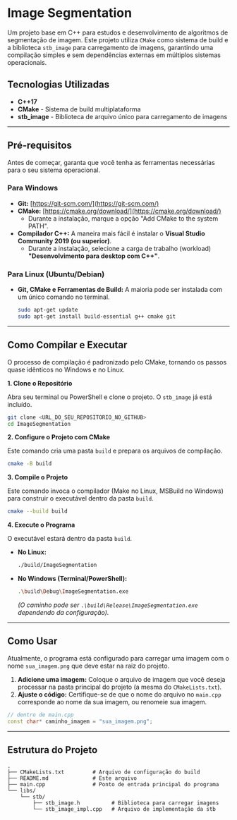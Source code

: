 # Image Segmentation

Um projeto base em C++ para estudos e desenvolvimento de algoritmos de segmentação de imagem. Este projeto utiliza `CMake` como sistema de build e a biblioteca `stb_image` para carregamento de imagens, garantindo uma compilação simples e sem dependências externas em múltiplos sistemas operacionais.

## Tecnologias Utilizadas

  * **C++17**
  * **CMake** - Sistema de build multiplataforma
  * **stb\_image** - Biblioteca de arquivo único para carregamento de imagens

-----

## Pré-requisitos

Antes de começar, garanta que você tenha as ferramentas necessárias para o seu sistema operacional.

### Para Windows

  * **Git:** [https://git-scm.com/](https://git-scm.com/)
  * **CMake:** [https://cmake.org/download/](https://cmake.org/download/)
      * Durante a instalação, marque a opção "Add CMake to the system PATH".
  * **Compilador C++:** A maneira mais fácil é instalar o **Visual Studio Community 2019 (ou superior)**.
      * Durante a instalação, selecione a carga de trabalho (workload) **"Desenvolvimento para desktop com C++"**.

### Para Linux (Ubuntu/Debian)

  * **Git, CMake e Ferramentas de Build:** A maioria pode ser instalada com um único comando no terminal.
    ```bash
    sudo apt-get update
    sudo apt-get install build-essential g++ cmake git
    ```

-----

## Como Compilar e Executar

O processo de compilação é padronizado pelo CMake, tornando os passos quase idênticos no Windows e no Linux.

**1. Clone o Repositório**

Abra seu terminal ou PowerShell e clone o projeto. O `stb_image` já está incluído.

```bash
git clone <URL_DO_SEU_REPOSITORIO_NO_GITHUB>
cd ImageSegmentation
```

**2. Configure o Projeto com CMake**

Este comando cria uma pasta `build` e prepara os arquivos de compilação.

```bash
cmake -B build
```

**3. Compile o Projeto**

Este comando invoca o compilador (Make no Linux, MSBuild no Windows) para construir o executável dentro da pasta `build`.

```bash
cmake --build build
```

**4. Execute o Programa**

O executável estará dentro da pasta `build`.

  * **No Linux:**
    ```bash
    ./build/ImageSegmentation
    ```
  * **No Windows (Terminal/PowerShell):**
    ```bash
    .\build\Debug\ImageSegmentation.exe
    ```
    *(O caminho pode ser `.\build\Release\ImageSegmentation.exe` dependendo da configuração).*

-----

## Como Usar

Atualmente, o programa está configurado para carregar uma imagem com o nome `sua_imagem.png` que deve estar na raiz do projeto.

1.  **Adicione uma imagem:** Coloque o arquivo de imagem que você deseja processar na pasta principal do projeto (a mesma do `CMakeLists.txt`).
2.  **Ajuste o código:** Certifique-se de que o nome do arquivo no `main.cpp` corresponde ao nome da sua imagem, ou renomeie sua imagem.

<!-- end list -->

```cpp
// dentro de main.cpp
const char* caminho_imagem = "sua_imagem.png";
```

-----

## Estrutura do Projeto

```
.
├── CMakeLists.txt         # Arquivo de configuração do build
├── README.md              # Este arquivo
├── main.cpp               # Ponto de entrada principal do programa
└── libs/
    └── stb/
        ├── stb_image.h          # Biblioteca para carregar imagens
        └── stb_image_impl.cpp   # Arquivo de implementação da stb
```